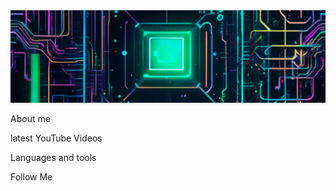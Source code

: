 <a href="https://github.com/Lexovt" target="_blank">
  <img src="https://raw.githubusercontent.com/Lexovt/Lexovt/dff6d0e390fbc180333c67464dd24576695f7e09/Assets/Header.jpg" alt="Lexovt" width="1800"/>
</a>

About me

latest YouTube Videos

Languages and tools

Follow Me